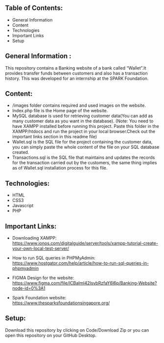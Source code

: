 ## Table of Contents:
- General Information
- Content
- Technologies
- Important Links
- Setup

## General Information :
This repository contains a Banking website of a bank called “Wallet”.It provides transfer funds between customers and also has a transaction history. This was developed for an internship at the SPARK Foundation.

## Content:
- /images folder contains required and used images on the website.
- Index.php file is the Home page of the website.
- MySQL database is used for retrieving customer data(You can add as many customer data as you want in the database).
(Note: You need to have XAMPP installed before running this project. Paste this folder in the XAMPP/htdocs and run the project in your local browser.Check out the important links section in this readme file) 
- Wallet.sql is the SQL file for the project containing the customer data, you can simply paste the whole content of the file on your SQL database created.
- Transactions.sql is the SQL file that maintains and updates the records for the transaction carried out by the customers, the same thing implies as of Wallet.sql installation process for this file.

## Technologies:
- HTML
- CSS3
- Javascript
- PHP 

## Important Links:
* Downloading XAMPP: https://www.ionos.com/digitalguide/server/tools/xampp-tutorial-create-your-own-local-test-server/

* How to run SQL queries in PHPMyAdmin:
https://www.hostgator.com/help/article/how-to-run-sql-queries-in-phpmyadmin

* FIGMA Design for the website:
https://www.figma.com/file/lCBaIml42IsvbRzfaY6l6p/Banking-Website?node-id=0%3A1

* Spark Foundation website: 
https://www.thesparksfoundationsingapore.org/

## Setup:
Download this repository by clicking on Code/Download Zip or you can open this repository on your GitHub Desktop.




